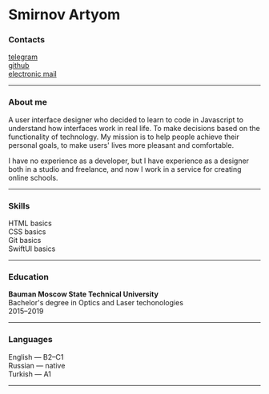 # **Smirnov Artyom**

### Contacts  
[telegram](адрес "https://tlgg.ru/zvezdochetny")   
[github](адрес "https://github.com/zvezdochetny/")   
[electronic mail](mailto:zvezdochetny@yandex.ru)

--------------------

### About me
A user interface designer who decided to learn to code in Javascript to understand how interfaces work in real life. To make decisions based on the functionality of technology. My mission is to help people achieve their personal goals, to make users' lives more pleasant and comfortable. 

I have no experience as a developer, but I have experience as a designer both in a studio and freelance, and now I work in a service for creating online schools.

-------------------------

### Skills
HTML basics  
CSS basics  
Git basics  
SwiftUI basics  

----------------------
### Education
**Bauman Moscow State Technical University**  
Bachelor's degree in Optics and Laser techonologies  
2015–2019

---------------------------------
### Languages
English — B2–C1  
Russian — native  
Turkish — A1  

----------------------------------
